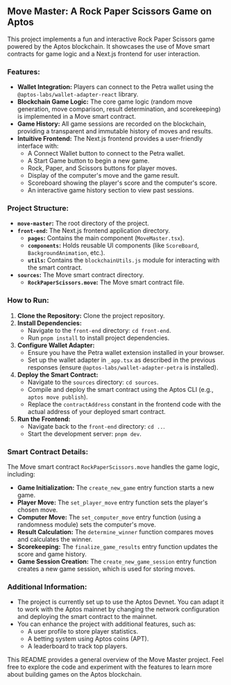 ## Move Master: A Rock Paper Scissors Game on Aptos

This project implements a fun and interactive Rock Paper Scissors game powered by the Aptos blockchain. It showcases the use of Move smart contracts for game logic and a Next.js frontend for user interaction.

### Features:

- **Wallet Integration:** Players can connect to the Petra wallet using the `@aptos-labs/wallet-adapter-react` library.
- **Blockchain Game Logic:** The core game logic (random move generation, move comparison, result determination, and scorekeeping) is implemented in a Move smart contract.
- **Game History:** All game sessions are recorded on the blockchain, providing a transparent and immutable history of moves and results.
- **Intuitive Frontend:** The Next.js frontend provides a user-friendly interface with:
  - A Connect Wallet button to connect to the Petra wallet.
  - A Start Game button to begin a new game.
  - Rock, Paper, and Scissors buttons for player moves.
  - Display of the computer's move and the game result.
  - Scoreboard showing the player's score and the computer's score.
  - An interactive game history section to view past sessions.

### Project Structure:

- **`move-master`:** The root directory of the project.
- **`front-end`:** The Next.js frontend application directory.
  - **`pages`:** Contains the main component (`MoveMaster.tsx`).
  - **`components`:** Holds reusable UI components (like `ScoreBoard`, `BackgroundAnimation`, etc.).
  - **`utils`:** Contains the `blockchainUtils.js` module for interacting with the smart contract.
- **`sources`:** The Move smart contract directory.
  - **`RockPaperScissors.move`:** The Move smart contract file.

### How to Run:

1.  **Clone the Repository:** Clone the project repository.
2.  **Install Dependencies:**
    - Navigate to the `front-end` directory: `cd front-end`.
    - Run `pnpm install` to install project dependencies.
3.  **Configure Wallet Adapter:**
    - Ensure you have the Petra wallet extension installed in your browser.
    - Set up the wallet adapter in `_app.tsx` as described in the previous responses (ensure `@aptos-labs/wallet-adapter-petra` is installed).
4.  **Deploy the Smart Contract:**
    - Navigate to the `sources` directory: `cd sources`.
    - Compile and deploy the smart contract using the Aptos CLI (e.g., `aptos move publish`).
    - Replace the `contractAddress` constant in the frontend code with the actual address of your deployed smart contract.
5.  **Run the Frontend:**
    - Navigate back to the `front-end` directory: `cd ..`.
    - Start the development server: `pnpm dev`.

### Smart Contract Details:

The Move smart contract `RockPaperScissors.move` handles the game logic, including:

- **Game Initialization:** The `create_new_game` entry function starts a new game.
- **Player Move:** The `set_player_move` entry function sets the player's chosen move.
- **Computer Move:** The `set_computer_move` entry function (using a randomness module) sets the computer's move.
- **Result Calculation:** The `determine_winner` function compares moves and calculates the winner.
- **Scorekeeping:** The `finalize_game_results` entry function updates the score and game history.
- **Game Session Creation:** The `create_new_game_session` entry function creates a new game session, which is used for storing moves.

### Additional Information:

- The project is currently set up to use the Aptos Devnet. You can adapt it to work with the Aptos mainnet by changing the network configuration and deploying the smart contract to the mainnet.
- You can enhance the project with additional features, such as:
  - A user profile to store player statistics.
  - A betting system using Aptos coins (APT).
  - A leaderboard to track top players.

This README provides a general overview of the Move Master project. Feel free to explore the code and experiment with the features to learn more about building games on the Aptos blockchain.

